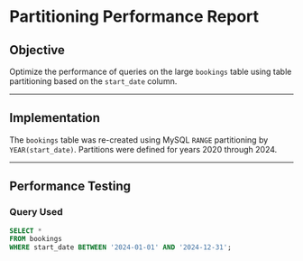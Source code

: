 # Partitioning Performance Report

## Objective
Optimize the performance of queries on the large `bookings` table using table partitioning based on the `start_date` column.

---

## Implementation
The `bookings` table was re-created using MySQL `RANGE` partitioning by `YEAR(start_date)`. Partitions were defined for years 2020 through 2024.

---

## Performance Testing

### Query Used
```sql
SELECT *
FROM bookings
WHERE start_date BETWEEN '2024-01-01' AND '2024-12-31';
